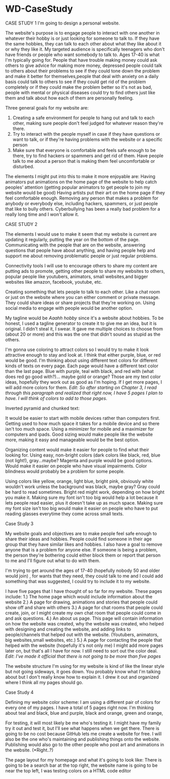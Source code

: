 # WD-CaseStudy
CASE STUDY 1
I'm going to design a personal website.

The website's purpose is to engage people to interact with one another in whatever their hobby is or just looking for someone to talk to. If they have the same hobbies, they can talk to each other about what they like about it or why they like it. My targeted audience is specifically teenagers who don't have friends or people who want somebody to talk to. Ages 17-40 is what I'm typically going for. People that have trouble making money could ask others to give advice for making more money, depressed people could talk to others about their problems to see if they could tone down the problem and make it better for themselves,people that deal with anxiety on a daily basis could talk to others to see if they could get rid of the problem completely or if they could make the problem better so it's not as bad, people with mental or physical diseases could try to find others just like them and talk about how each of them are personally feeling.  

Three general goals for my website are: 
1. Creating a safe environment for people to hang out and talk to each other, making sure people don't feel judged for whatever reason they're there. 
2. Try to interact with the people myself in case if they have questions or want to talk, or if they're having problems with the website or a specific person
3. Make sure that everyone is comfortable and feels safe enough to be there, try to find hackers or spammers and get rid of them. Have people talk to me about a person that is making them feel uncomfortable or disturbed. 

  The elements I might put into this to make it more enjoyable are: 
Having animators put animations on the home page of the website to help catch peoples' attention (getting popular animators to get people to join my website would be good) 
Having artists put their art on the home page if they feel comfortable enough. 
Removing any person that makes a problem for anybody or everybody else, including hackers, spammers, or just people that like to bully others. Cyberbullying has been a really bad problem for a really long time and I won't allow it. 

CASE STUDY 2

The elements I would use to make it seem that my website is current are updating it regularly, putting the year on the bottom of the page. Communicating with the people that are on the website, answering questions that people have about anything, and having people help and support me about removing problematic people or just regular problems. 

Connectivity tools I will use to encourage others to share my content are putting ads to promote, getting other people to share my websites to others, popular people like youtubers, animators, small websites,and bigger websites like amazon, facebook, youtube, etc.    

Creating something that lets people to talk to each other. Like a chat room or just on the website where you can either comment or private message. They could share ideas or share projects that they're working on. Using social media to engage with people would be another option. 

My tagline would be *Aaahh hobby* since it's a website about hobbies. To be honest, I used a tagline generator to create it to give me an idea, but it is original. I didn't steal it, I swear. It gave me multiple choices to choose from (about 20 or more) and this was the one that didn't sound as stupid as the others. 

I'm gonna use coloring to attract colors so I would try to make it look attractive enough to stay and look at. I think that either purple, blue, or red would be good. I'm thinking about using different text colors for different kinds of texts on every page. Each page would have a different text color than the last page. Blue with purple, teal with black, and red with (what does red go good with?)... maybe gold or orange? Those are my text color ideas, hopefully they work out as good as I'm hoping. If I get more pages, I will add more colors for them. *Edit*: *So after starting on Chapter 3, I read through this paragraph and realized that right now, I have 5 pages I plan to have. I will think of colors to add to those pages.*

Inverted pyramid and chunked text: 

It would be easier to start with mobile devices rather than computers first. Getting used to how much space it takes for a mobile device and so there isn't too much space. Using a minimizer for mobile and a maximizer for computers and ipads. Good sizing would make people like the website more, making it easy and manageable would be the best option.  

Organizing content would make it easier for people to find what their looking for. Using easy, non-bright colors (dark colors like black, red, blue (not light!), gray...maybe? Magenta and purple would be good options. Would make it easier on people who have visual impairments. Color blindness would probably be a problem for some people. 

Using colors like yellow, orange, light blue, bright pink, obviously white wouldn't work unless the background was black, maybe gray? Gray could be hard to read sometimes. Bright red might work, depending on how bright you make it. Making sure my font isn't too big would help a lot because it lets people read easier, plus it doesn't take up as much space. Making sure my font size isn't too big would make it easier on people who have to put reading glasses everytime they come across small texts. 

Case Study 3 

My website goals and objectives are to make people feel safe enough to share their ideas and hobbies. People could find someone in their age group that they have similar likes and hobbies. I also have a goal to remove anyone that is a problem for anyone else. If someone is being a problem, the person they're bothering could either block them or report that person to me and I'll figure out what to do with them. 

I'm trying to get around the ages of 17-40 (hopefully nobody 50 and older would join) , for wants that they need, they could talk to me and I could add something that was suggested, I could try to include it to my website. 

I have five pages that I have thought of so far for my website. These pages include: 
1.) The home page which would include information about the website
2.) A page for drawing, animations and stories that people could show off and share with others
3.) A page for chat rooms that people could create, join, or I might create my own chat room that people could come in and ask questions. 
4.) An about us page. This page will contain information on how the website was created, why the website was created, who helped with designing and creating the website, and adding links to people/channels that helped out with the website. (Youtubers, animators, big websites,small websites, etc.) 
5.) A page for contacting the people that helped with the website (hopefully it's not only me) 
I might add more pages later on, but that's all I have for now. I still need to sort out the color deal. *Edit*: *I've made it official that there is not going to be more than five pages*

The website structure I'm using for my website is kind of like the linear style but not going sideways, it goes down. You probably know what I'm talking about but I don't really know how to explain it. I drew it out and organized where I think all my pages should go. 

Case Study 4

Defining my website color scheme: I am using a different pair of colors for every one of my pages. I have a total of 5 pages right now. I'm thinking about teal and black, blue and purple, black and orange, green and orange, 

For testing, it will most likely be me who's testing it. I might have my family try it out and test it, but I'll see what happens when we get there. There is going to be no cost because GitHub lets me create a website for free. I will also be the one who's maintaining and publishing things onto the website. Publishing would also go to the other people who post art and animations in the website. (*Right..?)

The page layout for my homepage and what it's going to look like: There is going to be a search bar at the top right, the website name is going to be near the top left, 
I was testing colors on a HTML code editor
